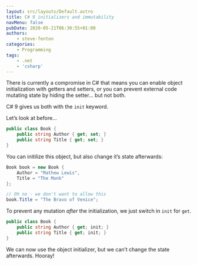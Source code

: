 ```yaml
---
layout: src/layouts/Default.astro
title: C# 9 initializers and immutability
navMenu: false
pubDate: 2020-05-21T06:30:55+01:00
authors:
    - steve-fenton
categories:
    - Programming
tags:
    - .net
    - 'csharp'
---
```


There is currently a compromise in C# that means you can enable object initialization with getters and setters, or you can prevent external code mutating state by hiding the setter… but not both.

C# 9 gives us both with the `init` keyword.

Let’s look at before…

```csharp
public class Book {
    public string Author { get; set; }
    public string Title { get; set; }
}
```

You can initilize this object, but also change it’s state afterwards:

```csharp
Book book = new Book {
    Author = "Mathew Lewis",
    Title = "The Monk"
};

// Oh no - we don't want to allow this
book.Title = "The Bravo of Venice";
```

To prevent any mutation *after* the initialization, we just switch in `init` for `get`.

```csharp
public class Book {
    public string Author { get; init; }
    public string Title { get; init; }
}
```

We can now use the object initializer, but we can’t change the state afterwards. Hooray!